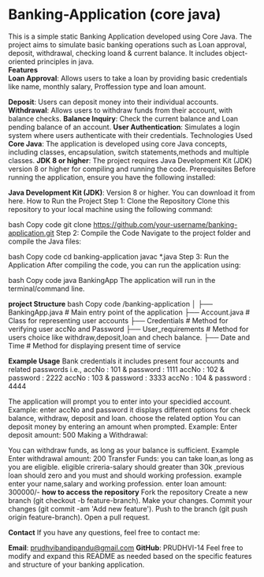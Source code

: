 # Banking-Application (core java)

This is a simple static Banking Application developed using Core Java. The project aims to simulate basic banking operations such as Loan approval, deposit, withdrawal, checking loand & current balance. It includes object-oriented principles in java.
<br>
<b>Features</b>
<br>
<b>Loan Approval</b>: Allows users to take a loan by providing basic credentials like name, monthly salary, Proffession type and loan amount.

<b>Deposit</b>: Users can deposit money into their  individual accounts.
<b>Withdrawal</b>: Allows users to withdraw funds from their account, with balance checks.
<b>Balance Inquiry</b>: Check the current balance and Loan pending balance of an account.
<b>User Authentication</b>: Simulates a login system where users authenticate with their credentials.
Technologies Used
<b>Core Java</b>: The application is developed using core Java concepts, including classes, encapsulation, switch statements,methods and multiple classes.
<b>JDK 8 or higher</b>: The project requires Java Development Kit (JDK) version 8 or higher for compiling and running the code.
Prerequisites
Before running the application, ensure you have the following installed:

<b>Java Development Kit (JDK)</b>: Version 8 or higher. You can download it from here.
How to Run the Project
Step 1: Clone the Repository
Clone this repository to your local machine using the following command:

bash
Copy code
git clone https://github.com/your-username/banking-application.git
Step 2: Compile the Code
Navigate to the project folder and compile the Java files:

bash
Copy code
cd banking-application
javac *.java
Step 3: Run the Application
After compiling the code, you can run the application using:

bash
Copy code
java BankingApp
The application will run in the terminal/command line.

<b>project Structure</b>
bash
Copy code
/banking-application
│
├── BankingApp.java          # Main entry point of the application
├── Account.java             # Class for representing user accounts
├── Credentials              # Method for verifying user accNo and Password
├── User_requirements        # Method for users choice like withdraw,deposit,loan and chech balance.
├── Date and Time            # Method for displaying present time of service

<b>Example Usage</b>
Bank credentials
it includes present four accounts and related passwords
i.e.,   accNo : 101  & password : 1111
        accNo : 102  & password : 2222
        accNo : 103  & password : 3333
        accNo : 104  & password : 4444
        
The application will prompt you to enter into your specidied account.
Example:
enter accNo and password
it displays different options for check balance, withdraw, deposit and loan.
choose the related option
You can deposit money by entering an amount when prompted.
Example:
Enter deposit amount: 500
Making a Withdrawal:

You can withdraw funds, as long as your balance is sufficient.
Example 
Enter withdrawal amount: 200
Transfer Funds:
you can take loan,as long as you are eligible.
eligible crireria-salary should greater than 30k ,previous loan should zero and you must and should working profession.
example
enter your name,salary and working profession.
enter loan amount: 300000/-
<b>how to access the repository</b>
Fork the repository
Create a new branch (git checkout -b feature-branch).
Make your changes.
Commit your changes (git commit -am 'Add new feature').
Push to the branch (git push origin feature-branch).
Open a pull request.

<b>Contact</b>
If you have any questions, feel free to contact me:

<b>Email</b>: prudhvibandipandu@gmail.com
<b>GitHub</b>: PRUDHVI-14
Feel free to modify and expand this README as needed based on the specific features and structure of your banking application.



